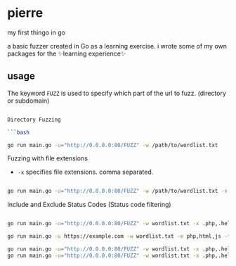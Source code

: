# pierre

my first thingo in go

a basic fuzzer created in Go as a learning exercise. i wrote some of my own packages for the ✨learning experience✨

## usage

The keyword `FUZZ` is used to specify which part of the url to fuzz. (directory or subdomain)

```bash

Directory Fuzzing

```bash

go run main.go -u="http://0.0.0.0:80/FUZZ" -w /path/to/wordlist.txt

```

Fuzzing with file extensions

* `-x` specifies file extensions. comma separated.

```bash

go run main.go -u="http://0.0.0.0:80/FUZZ" -w /path/to/wordlist.txt -x .php,.help,.txt,.go

```

Include and Exclude Status Codes (Status code filtering)

```bash

go run main.go -u="http://0.0.0.0:80/FUZZ" -w wordlist.txt -x .php,.help,.txt,.go -fi 200,404

```


```bash
go run main.go -u https://example.com -w wordlist.txt -e php,html,js -t 1000 -c 200 -f 200,404,403

go run main.go -u="http://0.0.0.0:80/FUZZ" -w wordlist.txt -x .php,.help,.txt,.go -fi 200,404 -fe 200,404
go run main.go -u="http://0.0.0.0:80/FUZZ" -w wordlist.txt -x .php,.help,.txt,.go -si 469 -se 469
```
